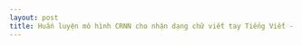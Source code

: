 ```yaml
---
layout: post
title: Huấn luyện mô hình CRNN cho nhận dạng chữ viết tay Tiếng Viết - How to train your dragon. 
---
```

